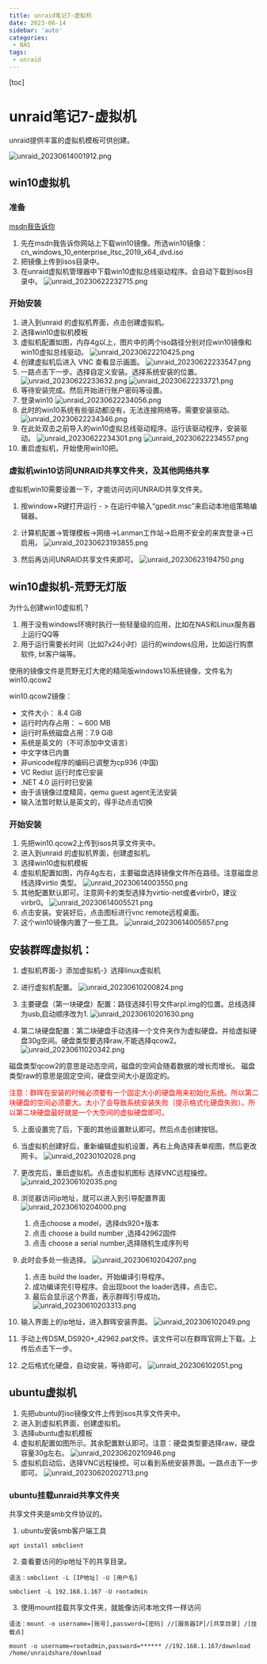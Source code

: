 ```yaml
---
title: unraid笔记7-虚拟机
date: 2023-06-14
sidebar: 'auto'
categories: 
 - NAS
tags:
 - unraid
---
```


[toc]

# unraid笔记7-虚拟机

unraid提供丰富的虚拟机模板可供创建。

![unraid_20230614001912.png](../blog_img/unraid_20230614001912.png)


## win10虚拟机

### 准备

[msdn我告诉你](https://msdn.itellyou.cn/)

1. 先在msdn我告诉你网站上下载win10镜像。所选win10镜像：cn_windows_10_enterprise_ltsc_2019_x64_dvd.iso
2. 把镜像上传到isos目录中。
3. 在unraid虚拟机管理器中下载win10虚拟总线驱动程序。会自动下载到isos目录中。
![unraid_20230622232715.png](../blog_img/unraid_20230622232715.png)

### 开始安装

1. 进入到unraid 的虚拟机界面，点击创建虚拟机。
2. 选择win10虚拟机模板
3. 虚拟机配置如图，内存4g以上，图片中的两个iso路径分别对应win10镜像和win10虚拟总线驱动。
![unraid_20230622210425.png](../blog_img/unraid_20230622210425.png)
4. 创建虚拟机后进入 VNC 查看显示画面。
![unraid_20230622233547.png](../blog_img/unraid_20230622233547.png)
5. 一路点击下一步。选择自定义安装。选择系统安装的位置。
![unraid_20230622233632.png](../blog_img/unraid_20230622233632.png)
![unraid_20230622233721.png](../blog_img/unraid_20230622233721.png)
6. 等待安装完成。然后开始进行账户密码等设置。
7. 登录win10
![unraid_20230622234056.png](../blog_img/unraid_20230622234056.png)
8. 此时的win10系统有些驱动都没有，无法连接网络等。需要安装驱动。
![unraid_20230622234346.png](../blog_img/unraid_20230622234346.png)
9. 在此处双击之前导入的win10虚拟总线驱动程序。运行该驱动程序，安装驱动。
![unraid_20230622234301.png](../blog_img/unraid_20230622234301.png)
![unraid_20230622234557.png](../blog_img/unraid_20230622234557.png)
10. 重启虚拟机，开始使用win10把。

### 虚拟机win10访问UNRAID共享文件夹，及其他网络共享

虚拟机win10需要设置一下，才能访问访问UNRAID共享文件夹。

1. 按window+R键打开运行 - > 在运行中输入“gpedit.msc”来启动本地组策略编辑器。
2. 计算机配置->管理模板->网络->Lanman工作站->启用不安全的来宾登录->已启用。
![unraid_20230623193855.png](../blog_img/unraid_20230623193855.png)

3. 然后再访问UNRAID共享文件夹即可。
![unraid_20230623194750.png](../blog_img/unraid_20230623194750.png)


## win10虚拟机-荒野无灯版

为什么创建win10虚拟机？
1. 用于没有windows环境时执行一些轻量级的应用，比如在NAS和Linux服务器上运行QQ等
2. 用于运行需要长时间（比如7x24小时）运行的windows应用，比如运行购票软件, bt客户端等。

使用的镜像文件是荒野无灯大佬的精简版windows10系统镜像，文件名为win10.qcow2

win10.qcow2镜像：
* 文件大小： 8.4 GiB
* 运行时内存占用： ~ 600 MB
* 运行时系统磁盘占用：7.9 GiB 
* 系统是英文的（不可添加中文语言）
* 中文字体已内置
* 非unicode程序的编码已调整为cp936 (中国)
* VC Redist 运行时库已安装
* .NET 4.0 运行时已安装
* 由于该镜像过度精简，qemu guest agent无法安装
* 输入法暂时默认是英文的，得手动点击切换


### 开始安装

1. 先把win10.qcow2上传到isos共享文件夹中。
2. 进入到unraid 的虚拟机界面，创建虚拟机。
3. 选择win10虚拟机模板
4. 虚拟机配置如图，内存4g左右，主要磁盘选择镜像文件所在路径。注意磁盘总线选择virtio 类型。
![unraid_20230614003550.png](../blog_img/unraid_20230614003550.png)
5. 其他配置默认即可。注意网卡的类型选择为virtio-net或者virbr0，建议virbr0。
![unraid_20230614005521.png](../blog_img/unraid_20230614005521.png)
6. 点击安装。安装好后，点击图标进行vnc remote远程桌面。
7. 这个win10镜像内置了一些工具。
![unraid_20230614005657.png](../blog_img/unraid_20230614005657.png)


## 安装群晖虚拟机：

1. 虚拟机界面-》添加虚拟机-》选择linux虚拟机
2. 进行虚拟机配置。
![unraid_20230610200824.png](../blog_img/unraid_20230610200824.png)

3. 主要硬盘（第一块硬盘）配置：路径选择引导文件arpl.img的位置。总线选择为usb,启动顺序改为1.
![unraid_20230610201630.png](../blog_img/unraid_20230610201630.png)

4. 第二块硬盘配置：第二块硬盘手动选择一个文件夹作为虚拟硬盘。并给虚拟硬盘30g空间。硬盘类型要选择raw,不能选择qcow2。
![unraid_20230611020342.png](../blog_img/unraid_20230611020342.png)

磁盘类型qcow2的意思是动态空间，磁盘的空间会随着数据的增长而增长。
磁盘类型raw的意思是固定空间，硬盘空间大小是固定的。

<font color="red">
注意：群晖在安装的时候必须要有一个固定大小的硬盘用来初始化系统。所以第二块硬盘的空间必须要大。太小了会导致系统安装失败（提示格式化硬盘失败）。所以第二块硬盘最好就是一个大空间的虚拟硬盘即可。
</font>

5. 上面设置完了后，下面的其他设置默认即可。然后点击创建按钮。
6. 当虚拟机创建好后，重新编辑虚拟机设置，再右上角选择表单视图，然后更改网卡。
![unraid_20230102028.png](../blog_img/unraid_20230102028.png)
7. 更改完后，重启虚拟机。点击虚拟机图标 选择VNC远程操控。
![unraid_202306102035.png](../blog_img/unraid_202306102035.png)

8. 浏览器访问ip地址，就可以进入到引导配置界面
![unraid_20230610204000.png](../blog_img/unraid_20230610204000.png)
    1. 点击choose a model，选择ds920+版本
    2. 点击 choose a build number ,选择42962固件
    3. 点击 choose a serial number,选择随机生成序列号
9. 此时会多处一些选择。
    ![unraid_20230610204207.png](../blog_img/unraid_20230610204207.png)
    1. 点击 build the loader。开始编译引导程序。
    2. 成功编译完引导程序。会出现boot the loader选择，点击它。
    3. 最后会显示这个界面，表示群晖引导成功。
![unraid_20230610203313.png](../blog_img/unraid_20230610203313.png)

10.  输入界面上的ip地址，进入群晖安装界面。
![unraid_202306102049.png](../blog_img/unraid_202306102049.png)
11.  手动上传DSM_DS920+_42962.pat文件。该文件可以在群晖官网上下载。上传后点击下一步。
12.  之后格式化硬盘，自动安装，等待即可。
![unraid_202306102051.png](../blog_img/unraid_202306102051.png)


## ubuntu虚拟机

1. 先把ubuntu的iso镜像文件上传到isos共享文件夹中。
2. 进入到虚拟机界面，创建虚拟机。
3. 选择ubuntu虚拟机模板
4. 虚拟机配置如图所示。其余配置默认即可。注意：硬盘类型要选择raw，硬盘容量30g左右。
![unraid_20230620210946.png](../blog_img/unraid_20230620210946.png)
5. 虚拟机启动后，选择VNC远程操控。可以看到系统安装界面。一路点击下一步即可。
![unraid_20230620202713.png](../blog_img/unraid_20230620202713.png)

### ubuntu挂载unraid共享文件夹

共享文件夹是smb文件协议的。

1. ubuntu安装smb客户端工具

```
apt install smbclient
```

2. 查看要访问的ip地址下的共享目录。

```
语法：smbclient -L [IP地址] -U [用户名]

smbclient -L 192.168.1.167 -U rootadmin
```

3. 使用mount挂载共享文件夹，就能像访问本地文件一样访问

```
语法：mount -o username=[账号],password=[密码] //[服务器IP]/[共享目录] /[挂载点]

mount -o username=rootadmin,password=****** //192.168.1.167/download /home/unraidshare/download
```